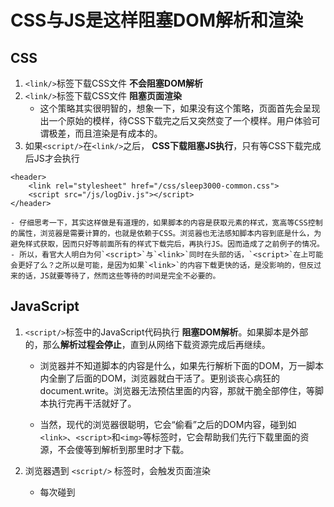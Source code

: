 # CSS与JS是这样阻塞DOM解析和渲染

## CSS

1.  `<link/>`标签下载CSS文件 **不会阻塞DOM解析**
2.  `<link/>`标签下载CSS文件 **阻塞页面渲染**
	- 这个策略其实很明智的，想象一下，如果没有这个策略，页面首先会呈现出一个原始的模样，待CSS下载完之后又突然变了一个模样。用户体验可谓极差，而且渲染是有成本的。
3. 如果`<script/>`在`<link/>`之后， **CSS下载阻塞JS执行**，只有等CSS下载完成后JS才会执行

```
<header>
    <link rel="stylesheet" href="/css/sleep3000-common.css">
    <script src="/js/logDiv.js"></script>
</header>
```

	- 仔细思考一下，其实这样做是有道理的，如果脚本的内容是获取元素的样式，宽高等CSS控制的属性，浏览器是需要计算的，也就是依赖于CSS。浏览器也无法感知脚本内容到底是什么，为避免样式获取，因而只好等前面所有的样式下载完后，再执行JS。因而造成了之前例子的情况。
	- 所以，看官大人明白为何`<script>`与`<link>`同时在头部的话，`<script>`在上可能会更好了么？之所以是可能，是因为如果`<link>`的内容下载更快的话，是没影响的，但反过来的话，JS就要等待了，然而这些等待的时间是完全不必要的。

## JavaScript

1. `<script/>`标签中的JavaScript代码执行 **阻塞DOM解析**。如果脚本是外部的，那么**解析过程会停止**，直到从网络下载资源完成后再继续。
	- 浏览器并不知道脚本的内容是什么，如果先行解析下面的DOM，万一脚本内全删了后面的DOM，浏览器就白干活了。更别谈丧心病狂的document.write。浏览器无法预估里面的内容，那就干脆全部停住，等脚本执行完再干活就好了。

	- 当然，现代的浏览器很聪明，它会“偷看”之后的DOM内容，碰到如`<link>`、`<script>`和`<img>`等标签时，它会帮助我们先行下载里面的资源，不会傻等到解析到那里时才下载。

2. 浏览器遇到 `<script/>` 标签时，会触发页面渲染
	- 每次碰到<script>标签时，浏览器都会渲染一次页面。这是基于同样的理由，浏览器不知道脚本的内容，因而碰到脚本时，只好先渲染页面，确保脚本能获取到最新的DOM元素信息，尽管脚本可能不需要这些信息。

## 小结

综上所述，我们得出这样的结论：

*  CSS下载不会阻塞 DOM 的解析，但会阻塞 DOM 渲染。
*  JS 阻塞 DOM 解析，但浏览器会"偷看"DOM，预先下载相关资源。
*  浏览器遇到 `<script>`且没有defer或async属性的 标签时，会触发页面渲染，因而如果前面CSS资源尚未加载完毕时，浏览器会等待它加载完毕再执行脚本。
